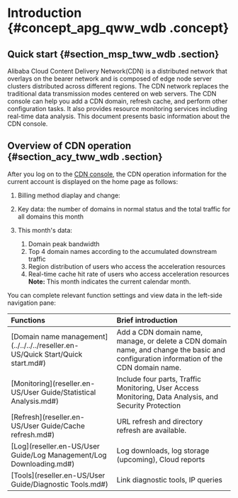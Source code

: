 # Introduction {#concept_apg_qww_wdb .concept}

## Quick start {#section_msp_tww_wdb .section}

Alibaba Cloud Content Delivery Network\(CDN\) is a distributed network that overlays on the bearer network and is composed of edge node server clusters distributed across different regions. The CDN network replaces the traditional data transmission modes centered on web servers. The CDN console can help you add a CDN domain, refresh cache, and perform other configuration tasks. It also provides resource monitoring services including real-time data analysis. This document presents basic information about the CDN console.

## Overview of CDN operation {#section_acy_tww_wdb .section}

After you log on to the [CDN console](http://partners-intl.console.aliyun.com/#/cdn), the CDN operation information for the current account is displayed on the home page as follows:

1.  Billing method diaplay and change:
2.  Key data: the number of domains in normal status and the total traffic for all domains this month
3.  This month's data:

    1.  Domain peak bandwidth
    2.  Top 4 domain names according to the accumulated downstream traffic
    3.  Region distribution of users who access the acceleration resources
    4.  Real-time cache hit rate of users who access acceleration resources
    **Note:** This month indicates the current calendar month.


You can complete relevant function settings and view data in the left-side navigation pane:

|Functions|Brief introduction|
|:--------|:-----------------|
|[Domain name management](../../../../reseller.en-US/Quick Start/Quick start.md#)|Add a CDN domain name, manage, or delete a CDN domain name, and change the basic and configuration information of the CDN domain name.|
|[Monitoring](reseller.en-US/User Guide/Statistical Analysis.md#)|Include four parts, Traffic Monitoring, User Access Monitoring, Data Analysis, and Security Protection|
|[Refresh](reseller.en-US/User Guide/Cache refresh.md#)|URL refresh and directory refresh are available.|
|[Log](reseller.en-US/User Guide/Log Management/Log Downloading.md#)|Log downloads, log storage \(upcoming\), Cloud reports|
|[Tools](reseller.en-US/User Guide/Diagnostic Tools.md#)|Link diagnostic tools, IP queries|


